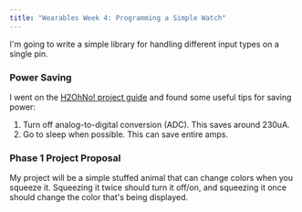 ```yaml
---
title: "Wearables Week 4: Programming a Simple Watch"
---
```

I'm going to write a simple library for handling different input types on a single
pin.

### Power Saving
I went on the [H2OhNo! project guide][h2ohno] and found some useful tips for saving
power:

1. Turn off analog-to-digital conversion (ADC). This saves around 230uA.
2. Go to sleep when possible. This can save entire amps.

[h2ohno]: https://learn.sparkfun.com/tutorials/h2ohno

### Phase 1 Project Proposal
My project will be a simple stuffed animal that can change colors when you squeeze
it. Squeezing it twice should turn it off/on, and squeezing it once should change
the color that's being displayed.


